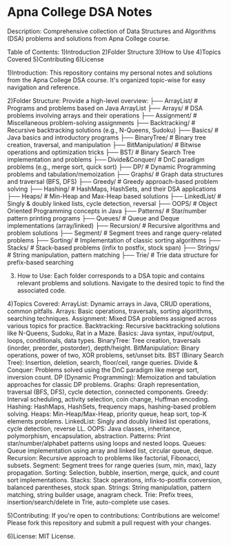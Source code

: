# Apna College DSA Notes
Description:
Comprehensive collection of Data Structures and Algorithms (DSA) problems and solutions from Apna College course. 

Table of Contents:
1)Introduction
2)Folder Structure
3)How to Use
4)Topics Covered
5)Contributing
6)License

1)Introduction:
This repository contains my personal notes and solutions from the Apna College DSA course. It's organized topic-wise for easy navigation and reference.

2)Folder Structure: Provide a high-level overview:
├── ArrayList/         # Programs and problems based on Java ArrayList
├── Arrays/            # DSA problems involving arrays and their operations
├── Assignment/        # Miscellaneous problem-solving assignments
├── Backtracking/      # Recursive backtracking solutions (e.g., N-Queens, Sudoku)
├── Basics/            # Java basics and introductory programs
├── BinaryTree/        # Binary tree creation, traversal, and manipulation
├── BitManipulation/   # Bitwise operations and optimization tricks
├── BST/               # Binary Search Tree implementation and problems
├── Divide&Conquer/    # DnC paradigm problems (e.g., merge sort, quick sort)
├── DP/                # Dynamic Programming problems and tabulation/memoization
├── Graphs/            # Graph data structures and traversal (BFS, DFS)
├── Greedy/            # Greedy approach-based problem solving
├── Hashing/           # HashMaps, HashSets, and their DSA applications
├── Heaps/             # Min-Heap and Max-Heap based solutions
├── LinkedList/        # Singly & doubly linked lists, cycle detection, reversal
├── OOPS/              # Object Oriented Programming concepts in Java
├── Patterns/          # Star/number pattern printing programs
├── Queues/            # Queue and Deque implementations (array/linked)
├── Recursion/         # Recursive algorithms and problem solutions
├── Segment/           # Segment trees and range query-related problems
├── Sorting/           # Implementation of classic sorting algorithms
├── Stacks/            # Stack-based problems (infix to postfix, stock span)
├── Strings/           # String manipulation, pattern matching
├── Trie/              # Trie data structure for prefix-based searching

3) How to Use: 
Each folder corresponds to a DSA topic and contains relevant problems and solutions. Navigate to the desired topic to find the associated code.

4)Topics Covered: 
ArrayList: Dynamic arrays in Java, CRUD operations, common pitfalls.
Arrays: Basic operations, traversals, sorting algorithms, searching techniques.
Assignment: Mixed DSA problems assigned across various topics for practice.
Backtracking: Recursive backtracking solutions like N-Queens, Sudoku, Rat in a Maze.
Basics: Java syntax, input/output, loops, conditionals, data types.
BinaryTree: Tree creation, traversals (inorder, preorder, postorder), depth/height.
BitManipulation: Binary operations, power of two, XOR problems, set/unset bits.
BST (Binary Search Tree): Insertion, deletion, search, floor/ceil, range queries.
Divide & Conquer: Problems solved using the DnC paradigm like merge sort, inversion count.
DP (Dynamic Programming): Memoization and tabulation approaches for classic DP problems.
Graphs: Graph representation, traversal (BFS, DFS), cycle detection, connected components.
Greedy: Interval scheduling, activity selection, coin change, Huffman encoding.
Hashing: HashMaps, HashSets, frequency maps, hashing-based problem solving.
Heaps: Min-Heap/Max-Heap, priority queue, heap sort, top-K elements problems.
LinkedList: Singly and doubly linked list operations, cycle detection, reverse LL.
OOPS: Java classes, inheritance, polymorphism, encapsulation, abstraction.
Patterns: Print star/number/alphabet patterns using loops and nested loops.
Queues: Queue implementation using array and linked list, circular queue, deque.
Recursion: Recursive approach to problems like factorial, Fibonacci, subsets.
Segment: Segment trees for range queries (sum, min, max), lazy propagation.
Sorting: Selection, bubble, insertion, merge, quick, and count sort implementations.
Stacks: Stack operations, infix-to-postfix conversion, balanced parentheses, stock span.
Strings: String manipulation, pattern matching, string builder usage, anagram check.
Trie: Prefix trees, insertion/search/delete in Trie, auto-complete use cases.

5)Contributing: If you're open to contributions:
Contributions are welcome! Please fork this repository and submit a pull request with your changes.

6)License: MIT License.

